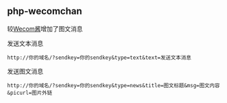 ## php-wecomchan

较[Wecom酱](https://github.com/easychen/wecomchan)增加了图文消息

发送文本消息
```
http://你的域名/?sendkey=你的sendkey&type=text&text=发送文本消息
```

发送图文消息
```
http://你的域名/?sendkey=你的sendkey&type=news&title=图文标题&msg=图文内容&picurl=图片外链
```